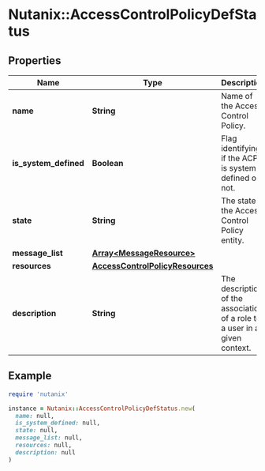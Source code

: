 # Nutanix::AccessControlPolicyDefStatus

## Properties

| Name | Type | Description | Notes |
| ---- | ---- | ----------- | ----- |
| **name** | **String** | Name of the Access Control Policy. | [optional] |
| **is_system_defined** | **Boolean** | Flag identifying if the ACP is system defined or not. | [optional] |
| **state** | **String** | The state of the Access Control Policy entity. | [optional] |
| **message_list** | [**Array&lt;MessageResource&gt;**](MessageResource.md) |  | [optional] |
| **resources** | [**AccessControlPolicyResources**](AccessControlPolicyResources.md) |  |  |
| **description** | **String** | The description of the association of a role to a user in a given context. | [optional] |

## Example

```ruby
require 'nutanix'

instance = Nutanix::AccessControlPolicyDefStatus.new(
  name: null,
  is_system_defined: null,
  state: null,
  message_list: null,
  resources: null,
  description: null
)
```

